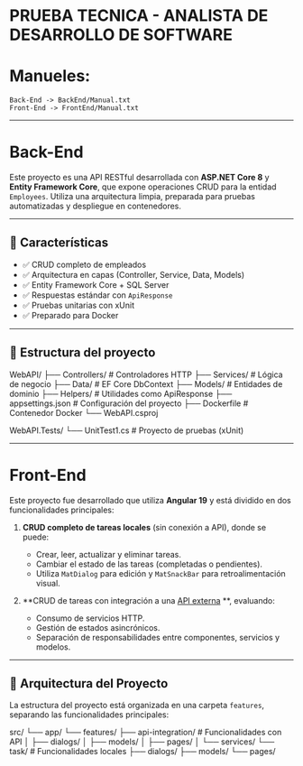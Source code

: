 # PRUEBA TECNICA - ANALISTA DE DESARROLLO DE SOFTWARE

# Manueles:

	Back-End -> BackEnd/Manual.txt
	Front-End -> FrontEnd/Manual.txt

---

# Back-End

Este proyecto es una API RESTful desarrollada con **ASP.NET Core 8** y **Entity Framework Core**, que expone operaciones CRUD para la entidad `Employees`. Utiliza una arquitectura limpia, preparada para pruebas automatizadas y despliegue en contenedores.

---

## 🚀 Características

- ✅ CRUD completo de empleados
- ✅ Arquitectura en capas (Controller, Service, Data, Models)
- ✅ Entity Framework Core + SQL Server
- ✅ Respuestas estándar con `ApiResponse`
- ✅ Pruebas unitarias con xUnit
- ✅ Preparado para Docker

---

## 🧱 Estructura del proyecto

WebAPI/
├── Controllers/ # Controladores HTTP 
├── Services/ # Lógica de negocio 
├── Data/ # EF Core DbContext 
├── Models/ # Entidades de dominio 
├── Helpers/ # Utilidades como ApiResponse 
├── appsettings.json # Configuración del proyecto 
├── Dockerfile # Contenedor Docker 
└── WebAPI.csproj 

WebAPI.Tests/ 
└── UnitTest1.cs # Proyecto de pruebas (xUnit) 

---

# Front-End

Este proyecto fue desarrollado que utiliza **Angular 19** y está dividido en dos funcionalidades principales:

1. **CRUD completo de tareas locales** (sin conexión a API), donde se puede:
   - Crear, leer, actualizar y eliminar tareas.
   - Cambiar el estado de las tareas (completadas o pendientes).
   - Utiliza `MatDialog` para edición y `MatSnackBar` para retroalimentación visual.

2. **CRUD de tareas con integración a una [API externa]([https://angular.io/docs](https://dummyjson.com/docs/todos#todos-all)) **, evaluando:
   - Consumo de servicios HTTP.
   - Gestión de estados asincrónicos.
   - Separación de responsabilidades entre componentes, servicios y modelos.

---

## 🧱 Arquitectura del Proyecto

La estructura del proyecto está organizada en una carpeta `features`, separando las funcionalidades principales:

src/
└── app/
└── features/
├── api-integration/ # Funcionalidades con API
│ ├── dialogs/
│ ├── models/
│ ├── pages/
│ └── services/
└── task/ # Funcionalidades locales
├── dialogs/
├── models/
└── pages/
